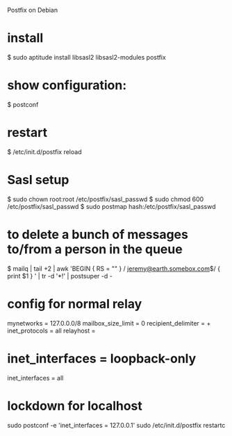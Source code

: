 Postfix on Debian

# install
$ sudo aptitude install libsasl2 libsasl2-modules postfix

# show configuration: 
$ postconf

# restart
$ /etc/init.d/postfix reload

# Sasl setup
$ sudo chown root:root /etc/postfix/sasl_passwd 
$ sudo chmod 600 /etc/postfix/sasl_passwd 
$ sudo postmap hash:/etc/postfix/sasl_passwd 

# to delete a bunch of messages to/from a person in the queue
$ mailq | tail +2 | awk 'BEGIN { RS = "" } / jeremy@earth.somebox.com$/ { print $1 } ' | tr -d '*!' | postsuper -d -


# config for normal relay
  mynetworks = 127.0.0.0/8
  mailbox_size_limit = 0
  recipient_delimiter = +               
  inet_protocols = all
  relayhost = 
  # inet_interfaces = loopback-only
  inet_interfaces = all

# lockdown for localhost
sudo postconf -e 'inet_interfaces = 127.0.0.1'
sudo /etc/init.d/postfix restartc
